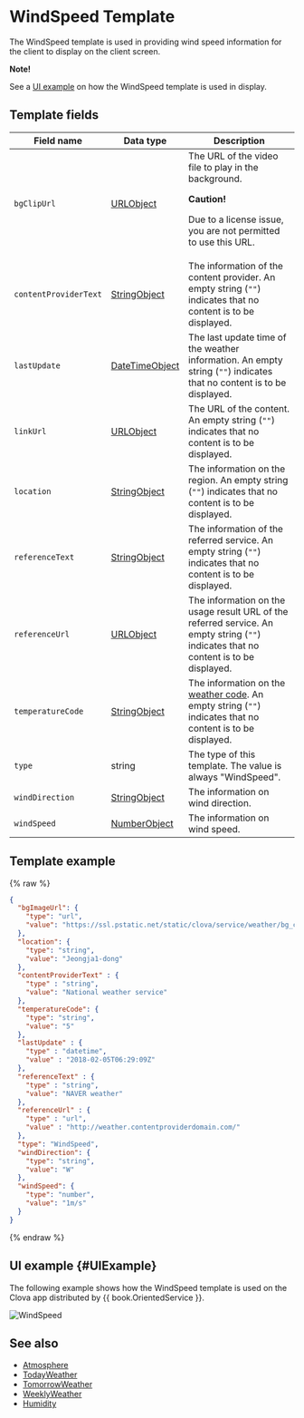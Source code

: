 # WindSpeed Template
The WindSpeed template is used in providing wind speed information for the client to display on the client screen.

<div class="note">
<p><strong>Note!</strong></p>
<p>See a <a href="#UIExample">UI example</a> on how the WindSpeed template is used in display.</p>
</div>

## Template fields

| Field name       | Data type    | Description                     |
|---------------|---------|-----------------------------|
| `bgClipUrl`     | [URLObject](/CIC/References/ContentTemplates/Shared_Objects.md#URLObject) | The URL of the video file to play in the background. <div class="danger"><p><strong>Caution!</strong></p><p>Due to a license issue, you are not permitted to use this URL.</p></div> |
| `contentProviderText`       | [StringObject](/CIC/References/ContentTemplates/Shared_Objects.md#StringObject) | The information of the content provider. An empty string (`""`) indicates that no content is to be displayed.  |
| `lastUpdate`                | [DateTimeObject](/CIC/References/ContentTemplates/Shared_Objects.md#DateTimeObject) | The last update time of the weather information. An empty string (`""`) indicates that no content is to be displayed. |
| `linkUrl`       | [URLObject](/CIC/References/ContentTemplates/Shared_Objects.md#URLObject) | The URL of the content. An empty string (`""`) indicates that no content is to be displayed.   |
| `location`      | [StringObject](/CIC/References/ContentTemplates/Shared_Objects.md#StringObject) | The information on the region. An empty string (`""`) indicates that no content is to be displayed.   |
| `referenceText`             | [StringObject](/CIC/References/ContentTemplates/Shared_Objects.md#StringObject) | The information of the referred service. An empty string (`""`) indicates that no content is to be displayed.  |
| `referenceUrl`              | [URLObject](/CIC/References/ContentTemplates/Shared_Objects.md#URLObject)       | The information on the usage result URL of the referred service. An empty string (`""`) indicates that no content is to be displayed.   |
| `temperatureCode`      | [StringObject](/CIC/References/ContentTemplates/Shared_Objects.md#StringObject) | The information on the [weather code](#WeatherCode). An empty string (`""`) indicates that no content is to be displayed.  |
| `type`          | string | The type of this template. The value is always "WindSpeed". |
| `windDirection` | [StringObject](/CIC/References/ContentTemplates/Shared_Objects.md#StringObject) | The information on wind direction. |
| `windSpeed`     | [NumberObject](/CIC/References/ContentTemplates/Shared_Objects.md#NumberObject) | The information on wind speed. |

## Template example

{% raw %}
```json
{
  "bgImageUrl": {
    "type": "url",
    "value": "https://ssl.pstatic.net/static/clova/service/weather/bg_cloud_night.mp4"
  },
  "location": {
    "type": "string",
    "value": "Jeongja1-dong"
  },
  "contentProviderText" : {
    "type" : "string",
    "value": "National weather service"
  },
  "temperatureCode": {
    "type": "string",
    "value": "5"
  },
  "lastUpdate" : {
    "type" : "datetime",
    "value" : "2018-02-05T06:29:09Z"
  },
  "referenceText" : {
    "type" : "string",
    "value": "NAVER weather"
  },
  "referenceUrl" : {
    "type" : "url",
    "value" : "http://weather.contentproviderdomain.com/"
  },
  "type": "WindSpeed",
  "windDirection": {
    "type": "string",
    "value": "W"
  },
  "windSpeed": {
    "type": "number",
    "value": "1m/s"
  }
}
```
{% endraw %}

## UI example {#UIExample}
The following example shows how the WindSpeed template is used on the Clova app distributed by {{ book.OrientedService }}.

![WindSpeed](/CIC/Resources/Images/Content-Template-WindSpeed.png)

## See also
* [Atmosphere](/CIC/References/ContentTemplates/Atmosphere.md)
* [TodayWeather](/CIC/References/ContentTemplates/TodayWeather.md)
* [TomorrowWeather](/CIC/References/ContentTemplates/TomorrowWeather.md)
* [WeeklyWeather](/CIC/References/ContentTemplates/Humidity.md)
* [Humidity](/CIC/References/ContentTemplates/Humidity.md)

